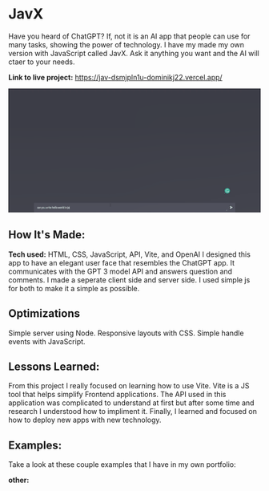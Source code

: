 # JavX
Have you heard of ChatGPT? If, not it is an AI app that people can use for many tasks, showing the power of technology. I have my made my own version with JavaScript called JavX. Ask it anything you want and the AI will ctaer to your needs.

**Link to live project:** https://jav-dsmjpln1u-dominikj22.vercel.app/

<p align="center">
<img  src="javx.gif" alt="javx.gif"/> 
</p>

## How It's Made:

**Tech used:** HTML, CSS, JavaScript, API, Vite, and OpenAI
I designed this app to have an elegant user face that resembles the ChatGPT app. It communicates with the GPT 3 model API and answers question and comments. I made a seperate client side and server side. I used simple js for both to make it a simple as possible.

## Optimizations
Simple server using Node.
Responsive layouts with CSS.
Simple handle events with JavaScript.

## Lessons Learned:
From this project I really focused on learning how to use Vite. Vite is a JS tool that helps simplify Frontend applications. The API used in this application was complicated to understand at first but after some time and research I understood how to impliment it. Finally, I learned and focused on how to deploy new apps with new technology.

## Examples:
Take a look at these couple examples that I have in my own portfolio:

**other:** 
